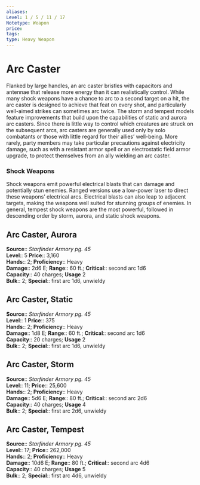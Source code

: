 ```yaml
---
aliases: 
Level: 1 / 5 / 11 / 17
Notetype: Weapon
price: 
tags: 
type: Heavy Weapon
---
```


# Arc Caster

Flanked by large handles, an arc caster bristles with capacitors and antennae that release more energy than it can realistically control. While many shock weapons have a chance to arc to a second target on a hit, the arc caster is designed to achieve that feat on every shot, and particularly well-aimed strikes can sometimes arc twice. The storm and tempest models feature improvements that build upon the capabilities of static and aurora arc casters. Since there is little way to control which creatures are struck on the subsequent arcs, arc casters are generally used only by solo combatants or those with little regard for their allies’ well-being. More rarely, party members may take particular precautions against electricity damage, such as with a resistant armor spell or an electrostatic field armor upgrade, to protect themselves from an ally wielding an arc caster.

### Shock Weapons

Shock weapons emit powerful electrical blasts that can damage and potentially stun enemies. Ranged versions use a low-power laser to direct these weapons’ electrical arcs. Electrical blasts can also leap to adjacent targets, making the weapons well suited for stunning groups of enemies. In general, tempest shock weapons are the most powerful, followed in descending order by storm, aurora, and static shock weapons.  

## Arc Caster, Aurora

**Source**:: _Starfinder Armory pg. 45_  
**Level**:: 5
**Price**:: 3,160  
**Hands**:: 2;
**Proficiency**:: Heavy  
**Damage**:: 2d6 E; **Range**:: 60 ft.;
**Critical**:: second arc 1d6  
**Capacity**:: 40 charges; **Usage** 2  
**Bulk**:: 2;
**Special**:: first arc 1d6, unwieldy

## Arc Caster, Static

**Source**:: _Starfinder Armory pg. 45_  
**Level**:: 1
**Price**:: 375  
**Hands**:: 2;
**Proficiency**:: Heavy  
**Damage**:: 1d8 E; **Range**:: 60 ft.;
**Critical**:: second arc 1d6  
**Capacity**:: 20 charges; **Usage** 2  
**Bulk**:: 2;
**Special**:: first arc 1d6, unwieldy

## Arc Caster, Storm

**Source**:: _Starfinder Armory pg. 45_  
**Level**:: 11;
**Price**:: 25,600  
**Hands**:: 2;
**Proficiency**:: Heavy  
**Damage**:: 5d6 E; **Range**:: 80 ft.;
**Critical**:: second arc 2d6  
**Capacity**:: 40 charges; **Usage** 4  
**Bulk**:: 2;
**Special**:: first arc 2d6, unwieldy

## Arc Caster, Tempest

**Source**:: _Starfinder Armory pg. 45_  
**Level**:: 17;
**Price**:: 262,000  
**Hands**:: 2;
**Proficiency**:: Heavy  
**Damage**:: 10d6 E; **Range**:: 80 ft.;
**Critical**:: second arc 4d6  
**Capacity**:: 40 charges; **Usage** 5  
**Bulk**:: 2;
**Special**:: first arc 4d6, unwieldy
